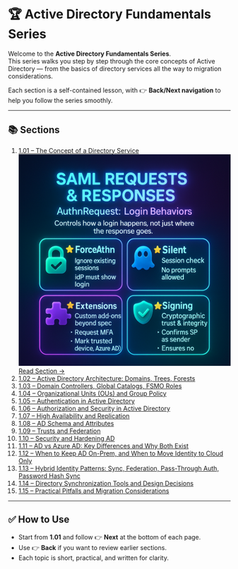 # 🏆 Active Directory Fundamentals Series

Welcome to the **Active Directory Fundamentals Series**.  
This series walks you step by step through the core concepts of Active Directory — from the basics of directory services all the way to migration considerations.  

Each section is a self-contained lesson, with 👉 **Back/Next navigation** to help you follow the series smoothly.

---

## 📚 Sections

1. [1.01 – The Concept of a Directory Service](./sections/1.01-directory-service.md)  
![Cover](./assets/1.01-cover.png)  
[Read Section →](./sections/1.01-directory-service.md)
2. [1.02 – Active Directory Architecture: Domains, Trees, Forests](./sections/1.02-ad-architecture.md)  
3. [1.03 – Domain Controllers, Global Catalogs, FSMO Roles](./sections/1.03-dcs-gc-fsmo.md)  
4. [1.04 – Organizational Units (OUs) and Group Policy](./sections/1.04-ous-gpos.md)  
5. [1.05 – Authentication in Active Directory](./sections/1.05-authentication.md)  
6. [1.06 – Authorization and Security in Active Directory](./sections/1.06-authorization.md)  
7. [1.07 – High Availability and Replication](./sections/1.07-replication.md)  
8. [1.08 – AD Schema and Attributes](./sections/1.08-schema-attributes.md)  
9. [1.09 – Trusts and Federation](./sections/1.09-trusts-federation.md)  
10. [1.10 – Security and Hardening AD](./sections/1.10-hardening.md)  
11. [1.11 – AD vs Azure AD: Key Differences and Why Both Exist](./sections/1.11-ad-vs-azuread.md)  
12. [1.12 – When to Keep AD On-Prem, and When to Move Identity to Cloud Only](./sections/1.12-onprem-vs-cloud.md)  
13. [1.13 – Hybrid Identity Patterns: Sync, Federation, Pass-Through Auth, Password Hash Sync](./sections/1.13-hybrid-identity.md)  
14. [1.14 – Directory Synchronization Tools and Design Decisions](./sections/1.14-dir-sync.md)  
15. [1.15 – Practical Pitfalls and Migration Considerations](./sections/1.15-pitfalls-migration.md)  


---

## ✅ How to Use
- Start from **1.01** and follow 👉 **Next** at the bottom of each page.  
- Use 👉 **Back** if you want to review earlier sections.  
- Each topic is short, practical, and written for clarity.  

